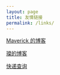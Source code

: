 ```yaml
---
layout: page
title: 友情链接
permalink: /links/
---
```

[Maverick 的博客](http://note.masterchan.me/)

[璨的博客](http://cuican.name/)

[快递查询](http://m.kuaidi100.com)

